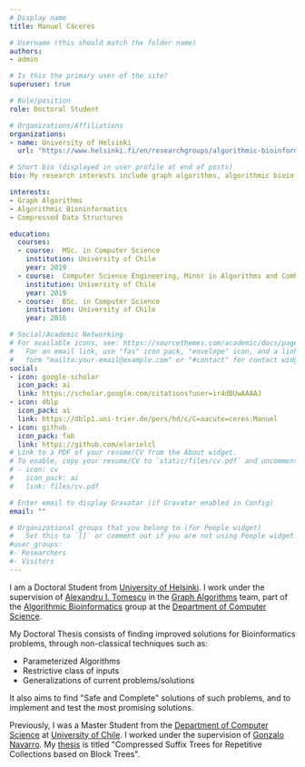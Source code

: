 ```yaml
---
# Display name
title: Manuel Cáceres

# Username (this should match the folder name)
authors:
- admin

# Is this the primary user of the site?
superuser: true

# Role/position
role: Doctoral Student

# Organizations/Affiliations
organizations:
- name: University of Helsinki
  url: "https://www.helsinki.fi/en/researchgroups/algorithmic-bioinformatics/teams/graph-algorithms/people-graph-algorithms"

# Short bio (displayed in user profile at end of posts)
bio: My research interests include graph algorithms, algorithmic bioinformatics, and compressed data structures.

interests:
- Graph Algorithms
- Algorithmic Bioninformatics
- Compressed Data Structures

education:
  courses:
  - course:  MSc. in Computer Science
    institution: University of Chile
    year: 2019
  - course:  Computer Science Engineering, Minor in Algorithms and Combinatorial Optimization
    institution: University of Chile
    year: 2019
  - course:  BSc. in Computer Science
    institution: University of Chile
    year: 2016

# Social/Academic Networking
# For available icons, see: https://sourcethemes.com/academic/docs/page-builder/#icons
#   For an email link, use "fas" icon pack, "envelope" icon, and a link in the
#   form "mailto:your-email@example.com" or "#contact" for contact widget.
social:
- icon: google-scholar
  icon_pack: ai
  link: https://scholar.google.com/citations?user=ir4dBUwAAAAJ
- icon: dblp
  icon_pack: ai
  link: https://dblp1.uni-trier.de/pers/hd/c/C=aacute=ceres:Manuel
- icon: github
  icon_pack: fab
  link: https://github.com/elarielcl
# Link to a PDF of your resume/CV from the About widget.
# To enable, copy your resume/CV to `static/files/cv.pdf` and uncomment the lines below.
# - icon: cv
#   icon_pack: ai
#   link: files/cv.pdf

# Enter email to display Gravatar (if Gravatar enabled in Config)
email: ""

# Organizational groups that you belong to (for People widget)
#   Set this to `[]` or comment out if you are not using People widget.
#user_groups:
#- Researchers
#- Visitors
---
```


I am a Doctoral Student from [University of Helsinki](https://www.helsinki.fi/en). I work under the supervision of [Alexandru I. Tomescu](https://www.cs.helsinki.fi/u/tomescu/) in the [Graph Algorithms](https://www.helsinki.fi/en/researchgroups/algorithmic-bioinformatics/teams/graph-algorithms) team, part of the [Algorithmic Bioinformatics](https://www.helsinki.fi/en/researchgroups/algorithmic-bioinformatics) group at the [Department of Computer Science](https://www.helsinki.fi/en/computer-science).

My Doctoral Thesis consists of finding improved solutions for Bioinformatics problems, through non-classical techniques such as: 
- Parameterized Algorithms
- Restrictive class of inputs
- Generalizations of current problems/solutions

It also aims to find "Safe and Complete" solutions of such problems, and to implement and test the most promising solutions.

Previously, I was a Master Student from the [Department of Computer Science](https://www.dcc.uchile.cl/) at [University of Chile](https://www.uchile.cl/english). I worked under the supervision of [Gonzalo Navarro](https://users.dcc.uchile.cl/~gnavarro/). My [thesis](files/master-thesis.pdf) is titled "Compressed Suffix Trees for Repetitive Collections based on Block Trees". 
